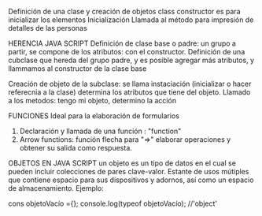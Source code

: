 Definición de una clase y creación de objetos
class
constructor es para inicializar los elementos
Inicialización 
Llamada al método para impresión de detalles de las personas
<!-- máximos y mínimos de un arreglo, utilizo los objetos, "arreglo.____" -->

HERENCIA JAVA SCRIPT
Definición de clase base o padre: un grupo a partir, se compone de los atributos: con el constructor.
Definición de una cubclase que hereda del grupo padre, y es posible agregar más atributos, y llammamos al constructor de la clase base 
<!-- super(nombre); -->
Creación de objeto de la subclase: se llama instaciación (inicializar o hacer referecnia a la clase) determina los atributos que tiene del objeto.
Llamado a los metodos: tengo mi objeto, determino la acción


FUNCIONES
Ideal para la elaboración de formularios
1. Declaración y llamada de una función : "function"
2. Arrow functions: función flecha para "=>" elaborar operaciones y obtener su salida como respuesta.

OBJETOS EN JAVA SCRIPT
un objeto es un tipo de datos en el cual se pueden incluir colecciones de pares clave-valor.
Estante de usos mútiples que contiene espacio para sus dispositivos y adornos, así como un espacio de almacenamiento.
Ejemplo:
<!-- contiene corchetes -->
cons objetoVacío ={};
console.log(typeof objetoVacío); //'object'

